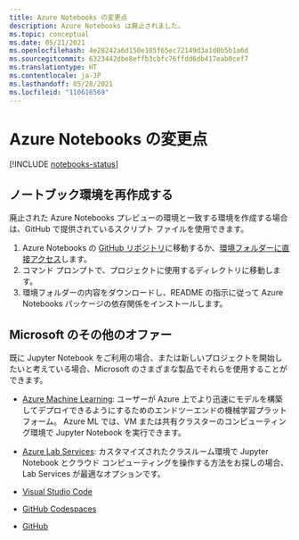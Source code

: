 ```yaml
---
title: Azure Notebooks の変更点
description: Azure Notebooks は廃止されました。
ms.topic: conceptual
ms.date: 05/21/2021
ms.openlocfilehash: 4e28242a6d150e105f65ec72149d3a1d0b5b1a6d
ms.sourcegitcommit: 6323442dbe8effb3cbfc76ffdd6db417eab0cef7
ms.translationtype: HT
ms.contentlocale: ja-JP
ms.lasthandoff: 05/28/2021
ms.locfileid: "110616569"
---
```

# <a name="what-happened-to-azure-notebooks"></a>Azure Notebooks の変更点 

[!INCLUDE [notebooks-status](../../includes/notebooks-status.md)]

## <a name="recreate-a-notebook-environment"></a>ノートブック環境を再作成する

廃止された Azure Notebooks プレビューの環境と一致する環境を作成する場合は、GitHub で提供されているスクリプト ファイルを使用できます。

1. Azure Notebooks の [GitHub リポジトリ](https://github.com/microsoft/AzureNotebooks)に移動するか、[環境フォルダーに直接アクセス](https://aka.ms/aznbrequirementstxt)します。
1. コマンド プロンプトで、プロジェクトに使用するディレクトリに移動します。
1. 環境フォルダーの内容をダウンロードし、README の指示に従って Azure Notebooks パッケージの依存関係をインストールします。

## <a name="other-offers-at-microsoft"></a>Microsoft のその他のオファー
既に Jupyter Notebook をご利用の場合、または新しいプロジェクトを開始したいと考えている場合、Microsoft のさまざまな製品でそれらを使用することができます。

- [Azure Machine Learning](../machine-learning/how-to-run-jupyter-notebooks.md): ユーザーが Azure 上でより迅速にモデルを構築してデプロイできるようにするためのエンドツーエンドの機械学習プラットフォーム。 Azure ML では、VM または共有クラスターのコンピューティング環境で Jupyter Notebook を実行できます。

- [Azure Lab Services](../lab-services/class-type-jupyter-notebook.md): カスタマイズされたクラスルーム環境で Jupyter Notebook とクラウド コンピューティングを操作する方法をお探しの場合、Lab Services が最適なオプションです。

- [Visual Studio Code](https://code.visualstudio.com/docs/python/jupyter-support)

- [GitHub Codespaces](https://docs.github.com/en/codespaces/getting-started-with-codespaces/getting-started-with-your-python-project-in-codespaces)

- [GitHub](https://github.com)
